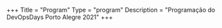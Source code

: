 +++ 
Title = "Program" 
Type = "program" 
Description = "Programação do DevOpsDays Porto Alegre 2021" 
+++
